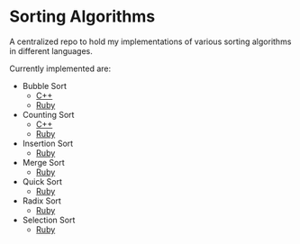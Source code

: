 # Sorting Algorithms

A centralized repo to hold my implementations of various sorting algorithms in
different languages.

Currently implemented are:

- Bubble Sort
  - [C++](https://github.com/M3L6H/SortingAlgorithms/blob/master/Cpp/bubble_sort.cpp)
  - [Ruby](https://github.com/M3L6H/SortingAlgorithms/blob/master/Ruby/bubble_sort.rb)
- Counting Sort
  - [C++](https://github.com/M3L6H/SortingAlgorithms/blob/master/Cpp/counting_sort.cpp)
  - [Ruby](https://github.com/M3L6H/SortingAlgorithms/blob/master/Ruby/counting_sort.rb)
- Insertion Sort
  - [Ruby](https://github.com/M3L6H/SortingAlgorithms/blob/master/Ruby/insertion_sort.rb)
- Merge Sort
  - [Ruby](https://github.com/M3L6H/SortingAlgorithms/blob/master/Ruby/merge_sort.rb)
- Quick Sort
  - [Ruby](https://github.com/M3L6H/SortingAlgorithms/blob/master/Ruby/quick_sort.rb)
- Radix Sort
  - [Ruby](https://github.com/M3L6H/SortingAlgorithms/blob/master/Ruby/radix_sort.rb)
- Selection Sort
  - [Ruby](https://github.com/M3L6H/SortingAlgorithms/blob/master/Ruby/selection_sort.rb)
